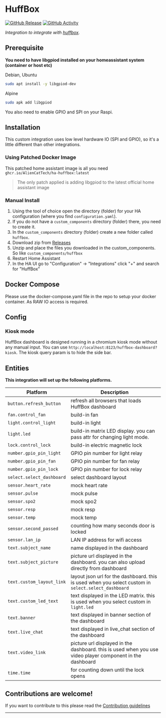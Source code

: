 # HuffBox

[![GitHub Release][releases-shield]][releases]
[![GitHub Activity][commits-shield]][commits]

_Integration to integrate with [huffbox][huffbox]._

## Prerequisite
**You need to have libgpiod installed on your homeassistant system (container or host etc)**

Debian, Ubuntu
```bash
sudo apt install -y libgpiod-dev
```
Alpine
```bash
sudo apk add libgpiod
```

You also need to enable GPIO and SPI on your Raspi.

## Installation
This custom integration uses low level hardware IO (SPI and GPIO), so it's a little different than other integrations.

### Using Patched Docker Image
This patched home assistant image is all you need `ghcr.io/AlienCatTech/ha-huffbox:latest`
> The only patch applied is adding libgpiod to the latest official home assistant image

### Manual Install
1. Using the tool of choice open the directory (folder) for your HA configuration (where you find `configuration.yaml`).
1. If you do not have a `custom_components` directory (folder) there, you need to create it.
1. In the `custom_components` directory (folder) create a new folder called `huffbox`.
1. Download zip from [Releases](https://github.com/AlienCatTech/ha-huffbox/releases)
1. Unzip and place the files you downloaded in the custom_components. So like `custom_components/huffbox`
1. Restart Home Assistant
1. In the HA UI go to "Configuration" -> "Integrations" click "+" and search for "HuffBox"

## Docker Compose
Please use the docker-compose.yaml file in the repo to setup your docker container. As RAW IO access is required.

## Config
### Kiosk mode
HuffBox dashboard is designed running in a chromium kiosk mode without any manual input. You can use `http://localhost:8123/huffbox-dashboard?kiosk`. The kiosk query param is to hide the side bar.

## Entities

**This integration will set up the following platforms.**

Platform | Description
-- | --
`button.refresh_button` | refresh all browsers that loads HuffBox dashboard
`fan.control_fan` | build-in fan
`light.control_light` | build-in light
`light.led` | build-in matrix LED display. you can pass attr for changing light mode.
`lock.control_lock` | build-in electric magnetic lock
`number.gpio_pin_light` | GPIO pin number for light relay
`number.gpio_pin_fan` | GPIO pin number for fan relay
`number.gpio_pin_lock` | GPIO pin number for lock relay
`select.select_dashboard` | select dashboard layout
`sensor.heart_rate` | mock heart rate
`sensor.pulse` | mock pulse
`sensor.spo2` | mock spo2
`sensor.resp` | mock resp
`sensor.temp` | mock temp
`sensor.second_passed` | counting how many seconds door is locked
`sensor.lan_ip` | LAN IP address for wifi access
`text.subject_name` | name displayed in the dashboard
`text.subject_picture` | picture url displayed in the dashboard. you can also upload directly from dashboard
`text.custom_layout_link` | layout json url for the dashboard. this is used when you select custom in `select.select_dashboard`
`text.custom_led_text` | text displayed in the LED matrix. this is used when you select custom in `light.led`
`text.banner` | text displayed in banner section of the dashboard
`text.live_chat` | text displayed in live_chat section of the dashboard
`text.video_link` | picture url displayed in the dashboard. this is used when you use video player component in the dashboard
`time.time` | for counting down until the lock opens

## Contributions are welcome!

If you want to contribute to this please read the [Contribution guidelines](CONTRIBUTING.md)

***

[huffbox]: https://github.com/aliencattech/huffbox
[commits-shield]: https://img.shields.io/github/commit-activity/y/aliencattech/huffbox.svg?style=for-the-badge
[commits]: https://github.com/aliencattech/huffbox/commits/main
[exampleimg]: example.png
[releases-shield]: https://img.shields.io/github/release/aliencattech/huffbox.svg?style=for-the-badge
[releases]: https://github.com/aliencattech/huffbox/releases
